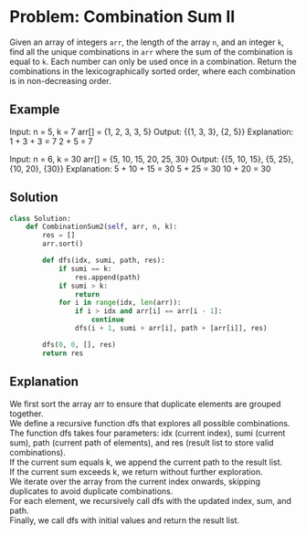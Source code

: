# Problem: Combination Sum II

Given an array of integers `arr`, the length of the array `n`, and an integer `k`, find all the unique combinations in `arr` where the sum of the combination is equal to `k`. Each number can only be used once in a combination. Return the combinations in the lexicographically sorted order, where each combination is in non-decreasing order.

## Example

Input: 
n = 5, k = 7
arr[] = {1, 2, 3, 3, 5}
Output:
{{1, 3, 3}, {2, 5}}
Explanation:
1 + 3 + 3 = 7
2 + 5 = 7

Input:
n = 6, k = 30
arr[] = {5, 10, 15, 20, 25, 30}
Output:
{{5, 10, 15}, {5, 25}, {10, 20}, {30}}
Explanation:
5 + 10 + 15 = 30
5 + 25 = 30
10 + 20 = 30

## Solution

```python
class Solution:
    def CombinationSum2(self, arr, n, k):
        res = []
        arr.sort()

        def dfs(idx, sumi, path, res):
            if sumi == k:
                res.append(path)
            if sumi > k:
                return
            for i in range(idx, len(arr)):
                if i > idx and arr[i] == arr[i - 1]:
                    continue
                dfs(i + 1, sumi + arr[i], path + [arr[i]], res)

        dfs(0, 0, [], res)
        return res
```
<h2>Explanation</h2>

We first sort the array arr to ensure that duplicate elements are grouped together.<br>
We define a recursive function dfs that explores all possible combinations.<br>
The function dfs takes four parameters: idx (current index), sumi (current sum), path (current path of elements), and res (result list to store valid combinations).<br>
If the current sum equals k, we append the current path to the result list.<br>
If the current sum exceeds k, we return without further exploration.<br>
We iterate over the array from the current index onwards, skipping duplicates to avoid duplicate combinations.<br>
For each element, we recursively call dfs with the updated index, sum, and path.<br>
Finally, we call dfs with initial values and return the result list.<br>